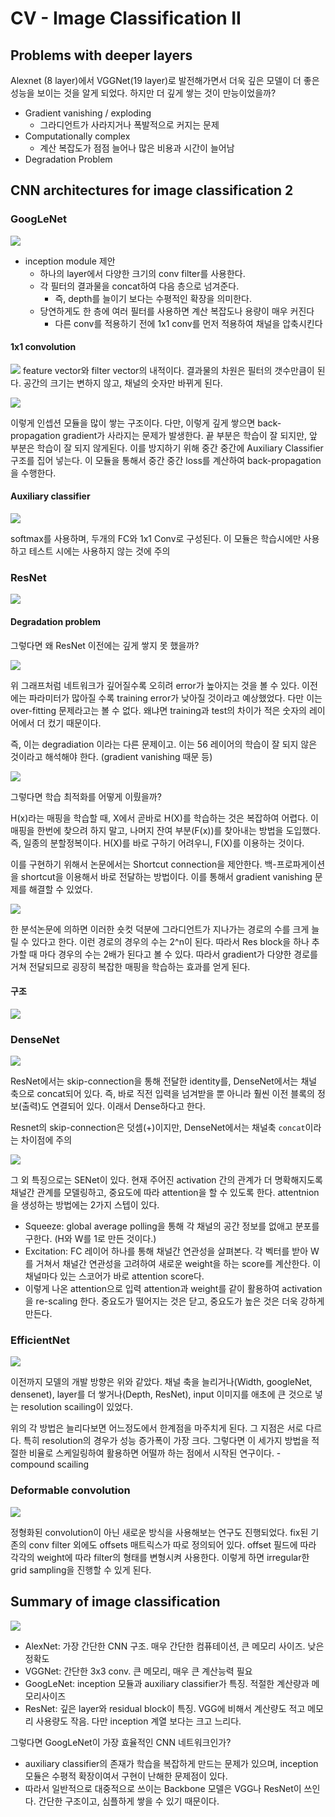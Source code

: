 # CV - Image Classification II

## Problems with deeper layers

Alexnet (8 layer)에서 VGGNet(19 layer)로 발전해가면서 더욱 깊은 모델이 더 좋은 성능을 보이는 것을 알게 되었다. 하지만 더 깊게 쌓는 것이 만능이었을까?

- Gradient vanishing / exploding
  - 그라디언트가 사라지거나 폭발적으로 커지는 문제
- Computationally complex
  - 계산 복잡도가 점점 늘어나 많은 비용과 시간이 늘어남
- Degradation Problem

## CNN architectures for image classification 2

### GoogLeNet

![](029.png)

- inception module 제안
  - 하나의 layer에서 다양한 크기의 conv filter를 사용한다.
  - 각 필터의 결과물을 concat하여 다음 층으로 넘겨준다.
    - 즉, depth를 늘이기 보다는 수평적인 확장을 의미한다.
  - 당연하게도 한 층에 여러 필터를 사용하면 계산 복잡도나 용량이 매우 커진다
    - 다른 conv를 적용하기 전에 1x1 conv를 먼저 적용하여 채널을 압축시킨다

#### 1x1 convolution

![](030.png)
feature vector와 filter vector의 내적이다. 결과물의 차원은 필터의 갯수만큼이 된다. 공간의 크기는 변하지 않고, 채널의 숫자만 바뀌게 된다.

![](031.png)

이렇게 인셉션 모듈을 많이 쌓는 구조이다. 다만, 이렇게 깊게 쌓으면 back-propagation gradient가 사라지는 문제가 발생한다. 끝 부분은 학습이 잘 되지만, 앞 부분은 학습이 잘 되지 않게된다. 이를 방지하기 위해 중간 중간에 Auxiliary Classifier 구조를 집어 넣는다. 이 모듈을 통해서 중간 중간 loss를 계산하여 back-propagation을 수행한다.

#### Auxiliary classifier

![](032.png)

softmax를 사용하며, 두개의 FC와 1x1 Conv로 구성된다. 이 모듈은 학습시에만 사용하고 테스트 시에는 사용하지 않는 것에 주의

### ResNet

![](033.png)

#### Degradation problem

그렇다면 왜 ResNet 이전에는 깊게 쌓지 못 했을까?

![](034.png)

위 그래프처럼 네트워크가 깊어질수록 오히려 error가 높아지는 것을 볼 수 있다. 이전에는 파라미터가 많아질 수록 training error가 낮아질 것이라고 예상했었다. 다만 이는 over-fitting 문제라고는 볼 수 없다. 왜냐면 training과 test의 차이가 적은 숫자의 레이어에서 더 컸기 때문이다.

즉, 이는 degradiation 이라는 다른 문제이고. 이는 56 레이어의 학습이 잘 되지 않은 것이라고 해석해야 한다. (gradient vanishing 때문 등)

![](035.png)

그렇다면 학습 최적화를 어떻게 이뤘을까?

H(x)라는 매핑을 학습할 때, X에서 곧바로 H(X)를 학습하는 것은 복잡하여 어렵다. 이 매핑을 한번에 찾으려 하지 말고, 나머지 잔여 부분(F(x))를 찾아내는 방법을 도입했다. 즉, 일종의 분할정복이다. H(X)를 바로 구하기 어려우니, F(X)를 이용하는 것이다.

이를 구현하기 위해서 논문에서는 Shortcut connection을 제안한다. 백-프로파게이션을 shortcut을 이용해서 바로 전달하는 방법이다. 이를 통해서 gradient vanishing 문제를 해결할 수 있었다.

![](036.png)

한 분석논문에 의하면 이러한 숏컷 덕분에 그라디언트가 지나가는 경로의 수를 크게 늘릴 수 있다고 한다. 이런 경로의 경우의 수는 2^n이 된다. 따라서 Res block을 하나 추가할 때 마다 경우의 수는 2배가 된다고 볼 수 있다. 따라서 gradient가 다양한 경로를 거쳐 전달되므로 굉장히 복잡한 매핑을 학습하는 효과를 얻게 된다.

#### 구조

![](037.png)

### DenseNet

![](038.png)

ResNet에서는 skip-connection을 통해 전달한 identity를, DenseNet에서는 채널 축으로 concat되어 있다. 즉, 바로 직전 입력을 넘겨받을 뿐 아니라 훨씬 이전 블록의 정보(출력)도 연결되어 있다. 이래서 Dense하다고 한다.

Resnet의 skip-connection은 덧셈(+)이지만, DenseNet에서는 채널축 `concat`이라는 차이점에 주의

![](039.png)

그 외 특징으로는 SENet이 있다. 현재 주어진 activation 간의 관계가 더 명확해지도록 채널간 관계를 모델링하고, 중요도에 따라 attention을 할 수 있도록 한다. attentnion을 생성하는 방법에는 2가지 스텝이 있다.

- Squeeze: global average polling을 통해 각 채널의 공간 정보를 없애고 분포를 구한다. (H와 W를 1로 만든 것이다.)
- Excitation: FC 레이어 하나를 통해 채널간 연관성을 살펴본다. 각 벡터를 받아 W를 거쳐서 채널간 연관성을 고려하여 새로운 weight을 하는 score를 계산한다. 이 채널마다 있는 스코어가 바로 attention score다.
- 이렇게 나온 attention으로 입력 attention과 weight를 같이 활용하여 activation을 re-scaling 한다. 중요도가 떨어지는 것은 닫고, 중요도가 높은 것은 더욱 강하게 만든다.

### EfficientNet

![](040.png)

이전까지 모델의 개발 방향은 위와 같았다. 채널 축을 늘리거나(Width, googleNet, densenet), layer를 더 쌓거나(Depth, ResNet), input 이미지를 애초에 큰 것으로 넣는 resolution scailing이 있었다.

위의 각 방법은 늘리다보면 어느정도에서 한계점을 마주치게 된다. 그 지점은 서로 다르다. 특히 resolution의 경우가 성능 증가폭이 가장 크다. 그렇다면 이 세가지 방법을 적절한 비율로 스케일링하여 활용하면 어떨까 하는 점에서 시작된 연구이다. - compound scailing

### Deformable convolution

![](041.png)

정형화된 convolution이 아닌 새로운 방식을 사용해보는 연구도 진행되었다. fix된 기존의 conv filter 외에도 offsets 매트릭스가 따로 정의되어 있다. offset 필드에 따라 각각의 weight에 따라 filter의 형태를 변형시켜 사용한다. 이렇게 하면 irregular한 grid sampling을 진행할 수 있게 된다.

## Summary of image classification

![](042.png)

- AlexNet: 가장 간단한 CNN 구조. 매우 간단한 컴퓨테이션, 큰 메모리 사이즈. 낮은 정확도
- VGGNet: 간단한 3x3 conv. 큰 메모리, 매우 큰 계산능력 필요
- GoogLeNet: inception 모듈과 auxiliary classifier가 특징. 적절한 계산량과 메모리사이즈
- ResNet: 깊은 layer와 residual block이 특징. VGG에 비해서 계산량도 적고 메모리 사용량도 작음. 다만 inception 계열 보다는 크고 느리다.

그렇다면 GoogLeNet이 가장 효율적인 CNN 네트워크인가?

- auxiliary classifier의 존재가 학습을 복잡하게 만드는 문제가 있으며, inception 모듈은 수평적 확장이여서 구현이 난해한 문제점이 있다.
- 따라서 일반적으로 대중적으로 쓰이는 Backbone 모델은 VGG나 ResNet이 쓰인다. 간단한 구조이고, 심플하게 쌓을 수 있기 때문이다.

